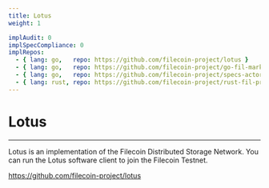 ```yaml
---
title: Lotus
weight: 1

implAudit: 0
implSpecCompliance: 0
implRepos: 
  - { lang: go,   repo: https://github.com/filecoin-project/lotus }
  - { lang: go,   repo: https://github.com/filecoin-project/go-fil-markets }
  - { lang: go,   repo: https://github.com/filecoin-project/specs-actors }
  - { lang: rust, repo: https://github.com/filecoin-project/rust-fil-proofs }
---
```


# Lotus
---

Lotus is an implementation of the Filecoin Distributed Storage Network. You can run the Lotus software client to join the Filecoin Testnet.

https://github.com/filecoin-project/lotus


